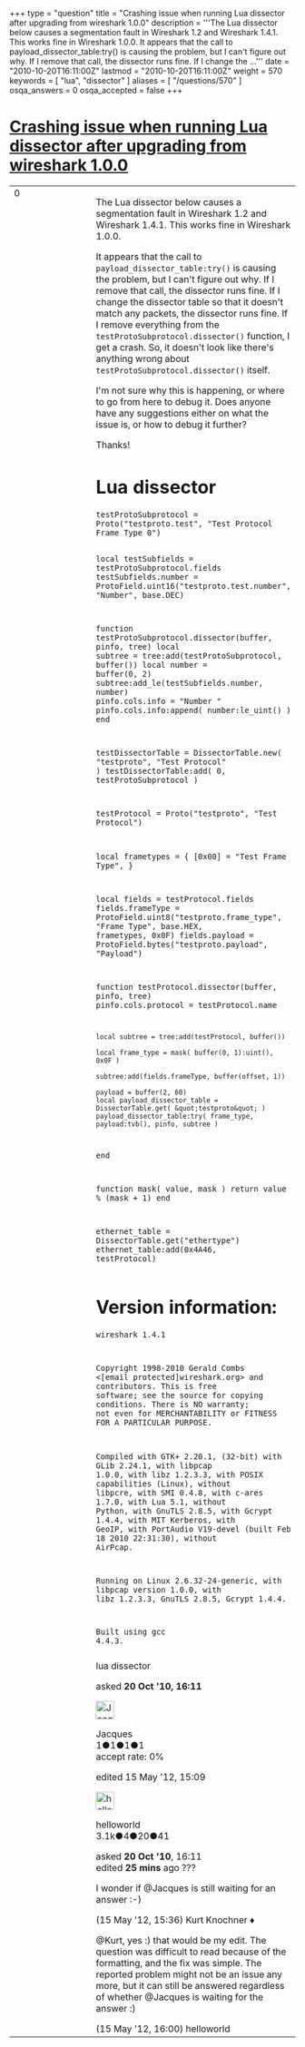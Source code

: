 +++
type = "question"
title = "Crashing issue when running Lua dissector after upgrading from wireshark 1.0.0"
description = '''The Lua dissector below causes a segmentation fault in Wireshark 1.2 and Wireshark 1.4.1. This works fine in Wireshark 1.0.0. It appears that the call to payload_dissector_table:try() is causing the problem, but I can&#x27;t figure out why. If I remove that call, the dissector runs fine. If I change the ...'''
date = "2010-10-20T16:11:00Z"
lastmod = "2010-10-20T16:11:00Z"
weight = 570
keywords = [ "lua", "dissector" ]
aliases = [ "/questions/570" ]
osqa_answers = 0
osqa_accepted = false
+++

<div class="headNormal">

# [Crashing issue when running Lua dissector after upgrading from wireshark 1.0.0](/questions/570/crashing-issue-when-running-lua-dissector-after-upgrading-from-wireshark-100)

</div>

<div id="main-body">

<div id="askform">

<table id="question-table" style="width:100%;"><colgroup><col style="width: 50%" /><col style="width: 50%" /></colgroup><tbody><tr class="odd"><td style="width: 30px; vertical-align: top"><div class="vote-buttons"><div id="post-570-score" class="post-score" title="current number of votes">0</div><div id="favorite-count" class="favorite-count"></div></div></td><td><div id="item-right"><div class="question-body"><p>The Lua dissector below causes a segmentation fault in Wireshark 1.2 and Wireshark 1.4.1. This works fine in Wireshark 1.0.0.</p><p>It appears that the call to <code>payload_dissector_table:try()</code> is causing the problem, but I can't figure out why. If I remove that call, the dissector runs fine. If I change the dissector table so that it doesn't match any packets, the dissector runs fine. If I remove everything from the <code>testProtoSubprotocol.dissector()</code> function, I get a crash. So, it doesn't look like there's anything wrong about <code>testProtoSubprotocol.dissector()</code> itself.</p><p>I'm not sure why this is happening, or where to go from here to debug it. Does anyone have any suggestions either on what the issue is, or how to debug it further?</p><p>Thanks!</p><h1 id="lua-dissector">Lua dissector</h1><pre><code>testProtoSubprotocol = Proto(&quot;testproto.test&quot;, &quot;Test Protocol Frame Type 0&quot;)

local testSubfields = testProtoSubprotocol.fields
testSubfields.number = ProtoField.uint16(&quot;testproto.test.number&quot;, &quot;Number&quot;, base.DEC)

function testProtoSubprotocol.dissector(buffer, pinfo, tree)
    local subtree = tree:add(testProtoSubprotocol, buffer())
    local number = buffer(0, 2)
    subtree:add_le(testSubfields.number, number)
    pinfo.cols.info = &quot;Number &quot;
    pinfo.cols.info:append( number:le_uint() )
end

testDissectorTable = DissectorTable.new( &quot;testproto&quot;, &quot;Test Protocol&quot; )
testDissectorTable:add( 0, testProtoSubprotocol )

testProtocol = Proto(&quot;testproto&quot;, &quot;Test Protocol&quot;)

local frametypes = {
    [0x00] = &quot;Test Frame Type&quot;,
}

local fields = testProtocol.fields
fields.frameType = ProtoField.uint8(&quot;testproto.frame_type&quot;, &quot;Frame Type&quot;, base.HEX, frametypes, 0x0F)
fields.payload = ProtoField.bytes(&quot;testproto.payload&quot;, &quot;Payload&quot;)

function testProtocol.dissector(buffer, pinfo, tree)
    pinfo.cols.protocol = testProtocol.name

    local subtree = tree:add(testProtocol, buffer())

    local frame_type = mask( buffer(0, 1):uint(), 0x0F )

    subtree:add(fields.frameType, buffer(offset, 1))

    payload = buffer(2, 60)
    local payload_dissector_table = DissectorTable.get( &quot;testproto&quot; )
    payload_dissector_table:try( frame_type, payload:tvb(), pinfo, subtree )
end

function mask( value, mask )
    return value % (mask + 1)
end

ethernet_table = DissectorTable.get(&quot;ethertype&quot;)
ethernet_table:add(0x4A46, testProtocol)</code></pre><h1 id="version-information">Version information:</h1><pre><code>wireshark 1.4.1

Copyright 1998-2010 Gerald Combs &lt;[email protected]wireshark.org&gt; and contributors.
This is free software; see the source for copying conditions. There is NO
warranty; not even for MERCHANTABILITY or FITNESS FOR A PARTICULAR PURPOSE.

Compiled with GTK+ 2.20.1, (32-bit) with GLib 2.24.1, with libpcap 1.0.0, with
libz 1.2.3.3, with POSIX capabilities (Linux), without libpcre, with SMI 0.4.8,
with c-ares 1.7.0, with Lua 5.1, without Python, with GnuTLS 2.8.5, with Gcrypt
1.4.4, with MIT Kerberos, with GeoIP, with PortAudio V19-devel (built Feb 18
2010 22:31:30), without AirPcap.

Running on Linux 2.6.32-24-generic, with libpcap version 1.0.0, with libz
1.2.3.3, GnuTLS 2.8.5, Gcrypt 1.4.4.

Built using gcc 4.4.3.</code></pre></div><div id="question-tags" class="tags-container tags">lua dissector</div><div id="question-controls" class="post-controls"></div><div class="post-update-info-container"><div class="post-update-info post-update-info-user"><p>asked <strong>20 Oct '10, 16:11</strong></p><img src="https://secure.gravatar.com/avatar/2a77db1e6976df3589b98cfb3bb27667?s=32&amp;d=identicon&amp;r=g" class="gravatar" width="32" height="32" alt="Jacques&#39;s gravatar image" /><p>Jacques<br />
<span class="score" title="1 reputation points">1</span><span title="1 badges"><span class="badge1">●</span><span class="badgecount">1</span></span><span title="1 badges"><span class="silver">●</span><span class="badgecount">1</span></span><span title="1 badges"><span class="bronze">●</span><span class="badgecount">1</span></span><br />
<span class="accept_rate" title="Rate of the user&#39;s accepted answers">accept rate:</span> <span title="Jacques has no accepted answers">0%</span></p></div><div class="post-update-info post-update-info-edited"><p>edited 15 May '12, 15:09</p><img src="https://secure.gravatar.com/avatar/362ba1008ad9a075d1556d33e97dfed6?s=32&amp;d=identicon&amp;r=g" class="gravatar" width="32" height="32" alt="helloworld&#39;s gravatar image" /><p>helloworld<br />
<span class="score" title="3149 reputation points"><span>3.1k</span></span><span title="4 badges"><span class="badge1">●</span><span class="badgecount">4</span></span><span title="20 badges"><span class="silver">●</span><span class="badgecount">20</span></span><span title="41 badges"><span class="bronze">●</span><span class="badgecount">41</span></span></p></div></div><div id="comments-container-570" class="comments-container"><span id="11006"></span><div id="comment-11006" class="comment"><div id="post-11006-score" class="comment-score"></div><div class="comment-text"><p>asked <strong>20 Oct '10</strong>, 16:11<br />
edited <strong>25 mins</strong> ago ???</p><p>I wonder if @Jacques is still waiting for an answer :-)</p></div><div id="comment-11006-info" class="comment-info"><span class="comment-age">(15 May '12, 15:36)</span> Kurt Knochner ♦</div></div><span id="11007"></span><div id="comment-11007" class="comment"><div id="post-11007-score" class="comment-score"></div><div class="comment-text"><p>@Kurt, yes :) that would be my edit. The question was difficult to read because of the formatting, and the fix was simple. The reported problem might not be an issue any more, but it can still be answered regardless of whether @Jacques is waiting for the answer :)</p></div><div id="comment-11007-info" class="comment-info"><span class="comment-age">(15 May '12, 16:00)</span> helloworld</div></div></div><div id="comment-tools-570" class="comment-tools"></div><div class="clear"></div><div id="comment-570-form-container" class="comment-form-container"></div><div class="clear"></div></div></td></tr></tbody></table>

</div>

</div>

